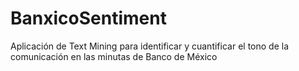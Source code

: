# BanxicoSentiment
Aplicación de Text Mining para identificar y cuantificar el tono de la comunicación en las minutas de Banco de México

